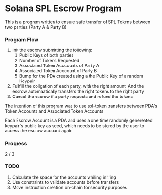 # Solana SPL Escrow Program

This is a program written to ensure safe transfer of SPL Tokens between two parties (Party A & Party B)

### Program Flow

1. Init the escrow submitting the following:
   1. Public Keys of both parties
   2. Number of Tokens Requested
   3. Associated Token Acccounts of Party A
   4. Associated Token Acccount of Party B
   5. Bump for the PDA created using a the Public Key of a random Keypair
2. Fullfill the obligation of each party, with the right amount. And the escrow automaatically transfers the right tokens to the right party
3. Cancel the escrow if a party requests and refund the tokens

The intention of this program was to use spl-token transfers between PDA's Token Accounts and Associated Token Accounts

Each Escrow Account is a PDA and uses a one time randomly genereated keypair's public key as seed, which needs to be stored by the user to access the escrow account again

### Progress

2 / 3

### TODO

1. Calculate the space for the accounts whiling init'ing
2. Use constraints to validate accounts before transfers
3. Move instruction creation on-chain for security purposes
